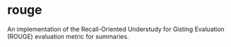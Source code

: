 rouge
=====

An implementation of the Recall-Oriented Understudy for Gisting Evaluation (ROUGE) evaluation metric for summaries.
